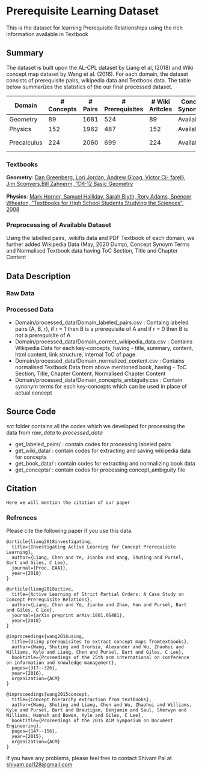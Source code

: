 # Prerequisite Learning Dataset
This is the dataset for learning Prerequisite Relationships using the rich information available in Textbook

## Summary
The dataset is built upon the AL-CPL dataset by Liang et al, (2018) and Wiki concept map dataset by Wang et al. (2016). For each domain, the dataset consists of prerequisite pairs, wikipedia data and Textbook data. The table below summarizes the statistics of the our final processed dataset.

Domain | # Concepts | # Pairs | # Prerequisites | # Wiki Aritcles | Concept Synonyms | Book Data
 ---   | --- | --- | --- | --- | --- | ---
 Geometry | 89 | 1681 | 524 | 89 | Available | Available
 Physics | 152 | 1962 | 487 | 152 | Available | Available
 Precalculus | 224 | 2060 | 699 | 224 | Available | Not Available 

### Textbooks
**Geometry**: [Dan Greenberg, Lori Jordan, Andrew Gloag, Victor Ci- farelli, Jim Sconyers,Bill Zahnerm, ”CK-12 Basic Geometry](https://zirklelanguagearts.files.wordpress.com/2013/01/ck-12-geometry-concepts_b_v2_0je_s1.pdf)
<br>
<br>
**Physics**: [Mark Horner, Samuel Halliday, Sarah Blyth, Rory Adams, Spencer Wheaton, ”Textbooks for High School Students Studying the Sciences”, 2008](http://nongnu.askapache.com/fhsst/fhsstadmin126-incsub.pdf )
<br>
<!-- <br> -->
<!-- **Precalculus**: [Stewart, James, Lothar Redlin, and Saleem Watson. Precalculus: Mathematics for calculus. Cengage Learning, 2015](https://erhsnyc.enschool.org/ourpages/auto/2018/9/4/44663551/Precalculus%20Book.pdf) -->

### Preprocessing of Available Dataset
Using the labelled pairs, .wikifis data and PDF Textbook of each domain, we further added Wikipedia Data (May, 2020 Dump), Concept Synoym Terms and Normalised Textbook data having ToC Section, Title and Chapter Content

## Data Description

### Raw Data

### Processed Data
- Domain/processed_data/Domain_labeled_pairs.csv : Containg labeled pairs (A, B, r), if r = 1 then B is a prerequisite of A and if r = 0 then B is not a prerequisite of A
- Domain/processed_data/Domain_correct_wikipedia_data.csv : Contains Wikipedia Data for each key-concepts, having - title, summary, content, html content, link structure, internal ToC of page
- Domain/processed_data/Domain_normalized_content.csv : Contains normalised Textbook Data from above mentioned book, having - ToC Section, Title, Chapter Content, Normalised Chapter Content
- Domain/processed_data/Domain_concepts_ambiguity.csv : Contain synonym terms for each key-concepts which can be used in place of actual concept


## Source Code
*src* folder contains all the codes which we developed for processing the data from *raw_data* to *processed_data*
- get_labeled_pairs/ : contain codes for processing labeled pairs
- get_wiki_data/ : contain codes for extracting and saving wikipedia data for concepts
- get_book_data/ : contain codes for extracting and normalizing book data
- get_concepts/ : contain codes for processing concept_ambiguity file

## Citation
```
Here we will mention the citation of our paper
```

### Refrences
Please cite the following paper if you use this data.
```
@article{liang2018investigating,
  title={Investigating Active Learning for Concept Prerequisite Learning},
  author={Liang, Chen and Ye, Jianbo and Wang, Shuting and Pursel, Bart and Giles, C Lee},
  journal={Proc. EAAI},
  year={2018}
}

@article{liang2018active,
  title={Active Learning of Strict Partial Orders: A Case Study on Concept Prerequisite Relations},
  author={Liang, Chen and Ye, Jianbo and Zhao, Han and Pursel, Bart and Giles, C Lee},
  journal={arXiv preprint arXiv:1801.06481},
  year={2018}
}

@inproceedings{wang2016using,
  title={Using prerequisites to extract concept maps fromtextbooks},
  author={Wang, Shuting and Ororbia, Alexander and Wu, Zhaohui and Williams, Kyle and Liang, Chen and Pursel, Bart and Giles, C Lee},
  booktitle={Proceedings of the 25th acm international on conference on information and knowledge management},
  pages={317--326},
  year={2016},
  organization={ACM}
}

@inproceedings{wang2015concept,
  title={Concept hierarchy extraction from textbooks},
  author={Wang, Shuting and Liang, Chen and Wu, Zhaohui and Williams, Kyle and Pursel, Bart and Brautigam, Benjamin and Saul, Sherwyn and Williams, Hannah and Bowen, Kyle and Giles, C Lee},
  booktitle={Proceedings of the 2015 ACM Symposium on Document Engineering},
  pages={147--156},
  year={2015},
  organization={ACM}
}
```
If you have any problems, please feel free to contact Shivam Pal at shivam.pal128@gmail.com